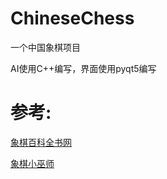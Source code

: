 # ChineseChess
<p>一个中国象棋项目</p>
<p>AI使用C++编写，界面使用pyqt5编写</p>


<h1>参考:</h1>
<p><a href='http://www.xqbase.com/index.htm'>象棋百科全书网</a></p>
<p><a href='http://www.xqbase.com/resource.htm'>象棋小巫师</a></p>

 
